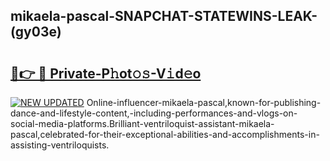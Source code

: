 ## mikaela-pascal-SNAPCHAT-STATEWINS-LEAK-(gy03e)


# <h2><a href="https://mediaupload.pro?-20M">🔗👉 🔴 Private-P𝚑ot𝚘𝚜-V𝚒d𝚎o</a></h2>

[![NEW UPDATED](https://i.imgur.com/0qMVB7G.gif)](https://mediaupload.pro?-20M)
Online-influencer-mikaela-pascal,known-for-publishing-dance-and-lifestyle-content,-including-performances-and-vlogs-on-social-media-platforms.Brilliant-ventriloquist-assistant-mikaela-pascal,celebrated-for-their-exceptional-abilities-and-accomplishments-in-assisting-ventriloquists.  